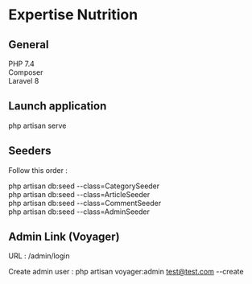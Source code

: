 # Expertise Nutrition

## General

PHP 7.4  
Composer  
Laravel 8

## Launch application

php artisan serve

## Seeders

Follow this order :

php artisan db:seed --class=CategorySeeder  
php artisan db:seed --class=ArticleSeeder  
php artisan db:seed --class=CommentSeeder  
php artisan db:seed --class=AdminSeeder  


## Admin Link (Voyager)

URL :
/admin/login

Create admin user :
php artisan voyager:admin test@test.com --create
